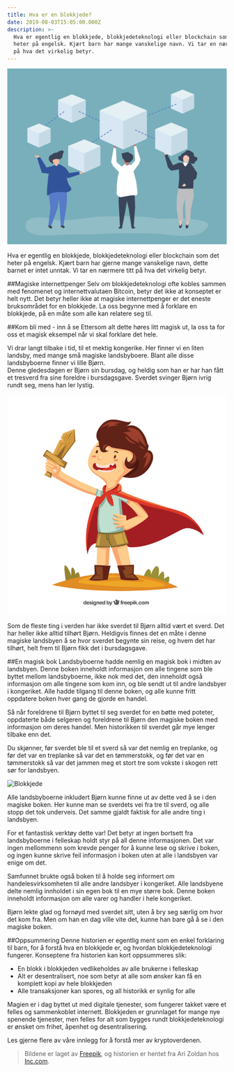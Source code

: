 ```yaml
---
title: Hva er en blokkjede?
date: 2019-08-03T15:05:00.000Z
description: >-
  Hva er egentlig en blokkjede, blokkjedeteknologi eller blockchain som det
  heter på engelsk. Kjært barn har mange vanskelige navn. Vi tar en nærmere titt
  på hva det virkelig betyr.
---
```

![Blokkjede](../assets/blokkjede.jpg)

Hva er egentlig en blokkjede, blokkjedeteknologi eller blockchain som det heter på engelsk. Kjært barn har gjerne mange vanskelige navn, dette barnet er intet unntak. Vi tar en nærmere titt på hva det virkelig betyr.

##Magiske internettpenger
Selv om blokkjedeteknologi ofte kobles sammen med fenomenet og internettvalutaen Bitcoin, betyr det ikke at konseptet er helt nytt. Det betyr heller ikke at magiske internettpenger er det eneste bruksområdet for en blokkjede. La oss begynne med å forklare en blokkjede, på en måte som alle kan relatere seg til.

##Kom bli med - inn å se
Ettersom alt dette høres litt magisk ut, la oss ta for oss et magisk eksempel når vi skal forklare det hele.

Vi drar langt tilbake i tid, til et mektig kongerike. Her finner vi en liten landsby, med mange små magiske landsbyboere. Blant alle disse landsbyboerne finner vi lille Bjørn.  
Denne gledesdagen er Bjørn sin bursdag, og heldig som han er har han fått et tresverd fra sine foreldre i bursdagsgave. Sverdet svinger Bjørn ivrig rundt seg, mens han ler lystig.

![Blokkjede](../assets/gutt-med-sverd.jpg)

Som de fleste ting i verden har ikke sverdet til Bjørn alltid vært et sverd. Det har heller ikke alltid tilhørt Bjørn. Heldigvis finnes det en måte i denne magiske landsbyen å se hvor sverdet begynte sin reise, og hvem det har tilhørt, helt frem til Bjørn fikk det i bursdagsgave.

##En magisk bok
Landsbyboerne hadde nemlig en magisk bok i midten av landsbyen. Denne  boken inneholdt informasjon om alle tingene som ble byttet mellom landsbyboerne, ikke nok med det, den inneholdt også informasjon om alle tingene som kom inn, og ble sendt ut til andre landsbyer i kongeriket. Alle hadde tilgang til denne boken, og alle kunne fritt oppdatere boken hver gang de gjorde en handel.

Så når foreldrene til Bjørn byttet til seg sverdet for en bøtte med poteter, oppdaterte både selgeren og foreldrene til Bjørn den magiske boken med informasjon om deres handel. Men historikken til sverdet går mye lenger tilbake enn det.

Du skjønner, før sverdet ble til et sverd så var det nemlig en treplanke, og før det var en treplanke så var det en tømmerstokk, og før det var en tømmerstokk så var det jammen meg et stort tre som vokste i skogen rett sør for landsbyen.

![Blokkjede](../assets/magisk-bok.jpg)

Alle landsbyboerne inkludert Bjørn kunne finne ut av dette ved å se i den magiske boken. Her kunne man se sverdets vei fra tre til sverd, og alle stopp det tok underveis. Det samme gjaldt faktisk for alle andre ting i landsbyen.

For et fantastisk verktøy dette var! Det betyr at ingen bortsett fra landsbyboerne i felleskap holdt styr på all denne informasjonen. Det var ingen mellommenn som krevde penger for å kunne lese og skrive i boken, og ingen kunne skrive feil informasjon i boken uten at alle i landsbyen var enige om det.

Samfunnet brukte også boken til å holde seg informert om handelesvirksomheten til alle andre landsbyer i kongeriket. Alle landsbyene delte nemlig innholdet i sin egen bok til en mye større bok. Denne boken inneholdt informasjon om alle varer og handler i hele kongeriket.

Bjørn lekte glad og fornøyd med sverdet sitt, uten å bry seg særlig om hvor det kom fra. Men om han en dag ville vite det, kunne han bare gå å se i den magiske boken.

##Oppsummering
Denne historien er egentlig ment som en enkel forklaring til barn, for å forstå hva en blokkjede er, og hvordan blokkjedeteknologi fungerer. Konseptene fra historien kan kort oppsummeres slik:

* En blokk i blokkjeden vedlikeholdes av alle brukerne i felleskap
* Alt er desentralisert, noe som betyr at alle som ønsker kan få en komplett kopi av hele blokkjeden
* Alle transaksjoner kan spores, og all historikk er synlig for alle

Magien er i dag byttet ut med digitale tjenester, som fungerer takket være et felles og sammenkoblet internett. Blokkjeden er grunnlaget for mange nye spenende tjenester, men felles for alt som bygges rundt blokkjedeteknologi er ønsket om frihet, åpenhet og desentralisering.

Les gjerne flere av våre innlegg for å forstå mer av kryptoverdenen.

>Bildene er laget av [Freepik](https://www.freepik.com), og historien er hentet fra Ari Zoldan hos [Inc.com](https://www.inc.com/ari-zoldan/how-i-explained-blockchain-to-my-6-year-old-son.html).
